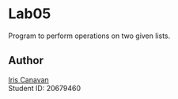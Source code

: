# Lab05

Program to perform operations on two given lists.

## Author

[Iris Canavan](https://github.com/iriscanavan/cs110)\
Student ID: 20679460
